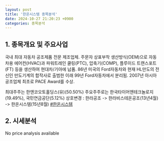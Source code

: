 ```yaml
---
layout: post
title: '한온시스템 종목분석'
date: 2024-10-27 21:20:23 +0900
categories: 종목분석
---
```


## 1. 종목개요 및 주요사업

국내 최대 자동차 공조제품 전문 제조업체. 주문자 상표부착 생산방식(OEM)으로 자동차용 에어컨(HVAC)과  파워트레인 쿨링(PTC), 압축기(COMP), 플루이드 트랜스포트(FT) 등을 생산하여 현대차/기아에 납품. 86년 미국의 Ford자동차와 현재 HL만도의 전신인 만도기계의 합작사로 출범한 이래 99년 Ford자동차에서 분리됨. 2007년 아시아 공조업체 최초로 PACE Award를 수상.

최대주주는 한앤코오토홀딩스(유)(50.50%) 주요주주로는 한국타이어앤테크놀로지(19.49%), 국민연금공단(5.12%) 상호변경 : 한라공조 -> 한라비스테온공조(13년4월) -> 한온시스템(15년8월)
[#한온시스템](#)

## 2. 시세분석

No price analysis available
